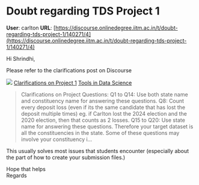 # Doubt regarding TDS Project 1

**User**: carlton
**URL**: [https://discourse.onlinedegree.iitm.ac.in/t/doubt-regarding-tds-project-1/140271/4](https://discourse.onlinedegree.iitm.ac.in/t/doubt-regarding-tds-project-1/140271/4)

Hi Shrindhi,

Please refer to the clarifications post on Discourse

![](https://dub1.discourse-cdn.com/flex013/user_avatar/discourse.onlinedegree.iitm.ac.in/carlton/48/56317_2.png)
[Clarifications on Project 1](https://discourse.onlinedegree.iitm.ac.in/t/clarifications-on-project-1/140081) [Tools in Data Science](/c/courses/tds-kb/34)

> Clarifications on Project Questions:
> Q1 to Q14: Use both state name and constituency name for answering these questions.
> Q8: Count every deposit loss (even if its the same candidate that has lost the deposit multiple times) eg. if Carlton lost the 2024 election and the 2020 election, then that counts as 2 losses.
> Q15 to Q20: Use state name for answering these questions. Therefore your target dataset is all the constituencies in the state. Some of these questions may involve your constituency i…

This usually solves most issues that students encounter (especially about the part of how to create your submission files.)

Hope that helps  
Regards
